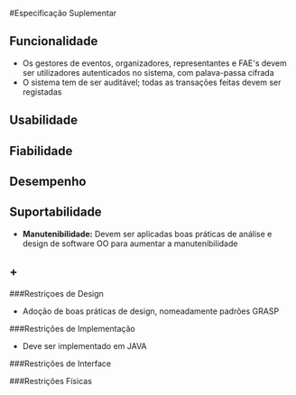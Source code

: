 #Especificação Suplementar

## Funcionalidade ##
* Os gestores de eventos, organizadores, representantes e FAE's devem ser utilizadores autenticados no sistema, com palava-passa cifrada
* O sistema tem de ser auditável; todas as transações feitas devem ser registadas

## Usabilidade ##

## Fiabilidade ##

## Desempenho ##

## Suportabilidade ##

* **Manutenibilidade:** Devem ser aplicadas boas práticas de análise e design de software OO para aumentar a manutenibilidade 

## + ##

###Restriçoes de Design
* Adoção de boas práticas de design, nomeadamente padrões GRASP 
 
###Restrições de Implementação
* Deve ser implementado em JAVA

###Restrições de Interface

###Restrições Físicas